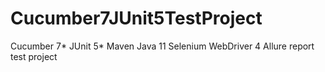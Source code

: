 # Cucumber7JUnit5TestProject
Cucumber 7* 
JUnit 5* 
Maven 
Java 11
Selenium WebDriver 4
Allure report
test project
